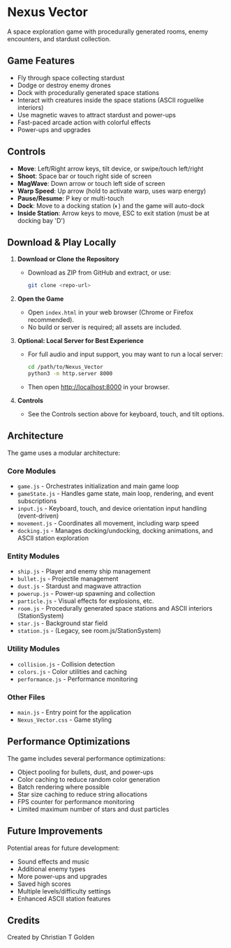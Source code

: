 # Nexus Vector

A space exploration game with procedurally generated rooms, enemy encounters, and stardust collection.

## Game Features

- Fly through space collecting stardust
- Dodge or destroy enemy drones
- Dock with procedurally generated space stations
- Interact with creatures inside the space stations (ASCII roguelike interiors)
- Use magnetic waves to attract stardust and power-ups
- Fast-paced arcade action with colorful effects
- Power-ups and upgrades

## Controls

- **Move**: Left/Right arrow keys, tilt device, or swipe/touch left/right
- **Shoot**: Space bar or touch right side of screen
- **MagWave**: Down arrow or touch left side of screen
- **Warp Speed**: Up arrow (hold to activate warp, uses warp energy)
- **Pause/Resume**: P key or multi-touch
- **Dock**: Move to a docking station (◐) and the game will auto-dock
- **Inside Station**: Arrow keys to move, ESC to exit station (must be at docking bay 'D')

## Download & Play Locally

1. **Download or Clone the Repository**
   - Download as ZIP from GitHub and extract, or use:
     ```sh
     git clone <repo-url>
     ```

2. **Open the Game**
   - Open `index.html` in your web browser (Chrome or Firefox recommended).
   - No build or server is required; all assets are included.

3. **Optional: Local Server for Best Experience**
   - For full audio and input support, you may want to run a local server:
     ```sh
     cd /path/to/Nexus_Vector
     python3 -m http.server 8000
     ```
   - Then open [http://localhost:8000](http://localhost:8000) in your browser.

4. **Controls**
   - See the Controls section above for keyboard, touch, and tilt options.

## Architecture

The game uses a modular architecture:

### Core Modules
- `game.js` - Orchestrates initialization and main game loop
- `gameState.js` - Handles game state, main loop, rendering, and event subscriptions
- `input.js` - Keyboard, touch, and device orientation input handling (event-driven)
- `movement.js` - Coordinates all movement, including warp speed
- `docking.js` - Manages docking/undocking, docking animations, and ASCII station exploration

### Entity Modules
- `ship.js` - Player and enemy ship management
- `bullet.js` - Projectile management
- `dust.js` - Stardust and magwave attraction
- `powerup.js` - Power-up spawning and collection
- `particle.js` - Visual effects for explosions, etc.
- `room.js` - Procedurally generated space stations and ASCII interiors (StationSystem)
- `star.js` - Background star field
- `station.js` - (Legacy, see room.js/StationSystem)

### Utility Modules
- `collision.js` - Collision detection
- `colors.js` - Color utilities and caching
- `performance.js` - Performance monitoring

### Other Files
- `main.js` - Entry point for the application
- `Nexus_Vector.css` - Game styling

## Performance Optimizations

The game includes several performance optimizations:
- Object pooling for bullets, dust, and power-ups
- Color caching to reduce random color generation
- Batch rendering where possible
- Star size caching to reduce string allocations
- FPS counter for performance monitoring
- Limited maximum number of stars and dust particles

## Future Improvements

Potential areas for future development:
- Sound effects and music
- Additional enemy types
- More power-ups and upgrades
- Saved high scores
- Multiple levels/difficulty settings
- Enhanced ASCII station features

## Credits

Created by Christian T Golden